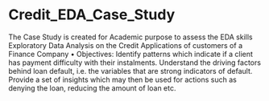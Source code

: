 # Credit_EDA_Case_Study
The Case Study is created for Academic purpose to assess the EDA skills  Exploratory Data Analysis on the Credit Applications of customers of a Finance Company  • Objectives: Identify patterns which indicate if a client has payment difficulty with their instalments. Understand the driving factors behind loan default, i.e. the variables that are strong indicators of default. Provide a set of insights which may then be used for actions such as denying the loan, reducing the amount of loan etc.
